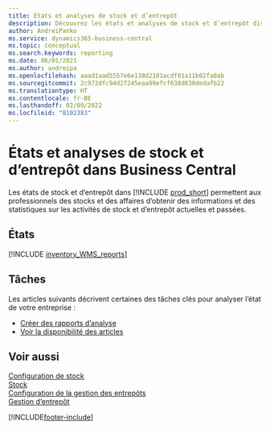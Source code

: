 ```yaml
---
title: États et analyses de stock et d’entrepôt
description: Découvrez les états et analyses de stock et d’entrepôt disponibles dans la version standard de Business Central afin que vous puissiez suivre votre activité.
author: AndreiPanko
ms.service: dynamics365-business-central
ms.topic: conceptual
ms.search.keywords: reporting
ms.date: 06/01/2021
ms.author: andreipa
ms.openlocfilehash: aaad1aad5557e6e138d2101acdf01a11b02fa0ab
ms.sourcegitcommit: 2c972dfc94d27245eaa99efcf638d030dedafb22
ms.translationtype: HT
ms.contentlocale: fr-BE
ms.lasthandoff: 02/09/2022
ms.locfileid: "8102383"
---
```

# <a name="inventory-and-warehouse-reports-and-analytics-in-business-central"></a>États et analyses de stock et d’entrepôt dans Business Central

Les états de stock et d’entrepôt dans [!INCLUDE [prod_short](includes/prod_short.md)] permettent aux professionnels des stocks et des affaires d’obtenir des informations et des statistiques sur les activités de stock et d’entrepôt actuelles et passées.  

## <a name="reports"></a>États
[!INCLUDE [inventory_WMS_reports](includes/inventory-WMS-reports-include.md)]


## <a name="tasks"></a>Tâches

Les articles suivants décrivent certaines des tâches clés pour analyser l’état de votre entreprise :

* [Créer des rapports d’analyse](bi-how-create-analysis-views-reports.md)  
* [Voir la disponibilité des articles](inventory-how-availability-overview.md)


## <a name="see-also"></a>Voir aussi

[Configuration de stock](inventory-setup-inventory.md)  
[Stock](inventory-manage-inventory.md)  
[Configuration de la gestion des entrepôts](warehouse-setup-warehouse.md)  
[Gestion d’entrepôt](warehouse-manage-warehouse.md)  

[!INCLUDE[footer-include](includes/footer-banner.md)]
